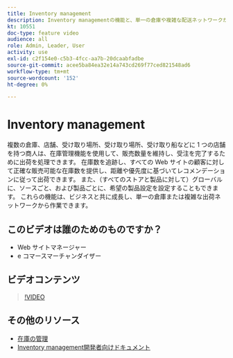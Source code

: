 ```yaml
---
title: Inventory management
description: Inventory managementの機能と、単一の倉庫や複雑な配送ネットワークから作業する方法について説明します。
kt: 10551
doc-type: feature video
audience: all
role: Admin, Leader, User
activity: use
exl-id: c2f154e0-c5b3-4fcc-aa7b-20dcaabfadbe
source-git-commit: acee5ba84ea32e14a743cd269f77ced821548ad6
workflow-type: tm+mt
source-wordcount: '152'
ht-degree: 0%

---
```


# Inventory management

複数の倉庫、店舗、受け取り場所、受け取り場所、受け取り船などに 1 つの店舗を持つ商人は、在庫管理機能を使用して、販売数量を維持し、受注を完了するために出荷を処理できます。 在庫数を追跡し、すべての Web サイトの顧客に対して正確な販売可能な在庫数を提供し、距離や優先度に基づいてレコメンデーションに従って出荷できます。 また、（すべてのストアと製品に対して）グローバルに、ソースごと、および製品ごとに、希望の製品設定を設定することもできます。 これらの機能は、ビジネスと共に成長し、単一の倉庫または複雑な出荷ネットワークから作業できます。

## このビデオは誰のためのものですか？

- Web サイトマネージャー
- e コマースマーチャンダイザー

## ビデオコンテンツ

>[!VIDEO](https://video.tv.adobe.com/v/343748?quality=12&learn=on)

## その他のリソース

- [在庫の管理](https://docs.magento.com/user-guide/catalog/inventory-management.html)
- [Inventory management開発者向けドキュメント](https://devdocs.magento.com/guides/v2.4/inventory/index.html)

